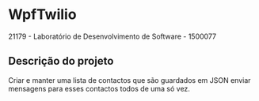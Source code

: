 # WpfTwilio
21179 - Laboratório de Desenvolvimento de Software - 1500077

## Descrição do projeto

Criar e manter uma lista de contactos que são guardados em JSON enviar mensagens para esses contactos todos de uma só vez.



